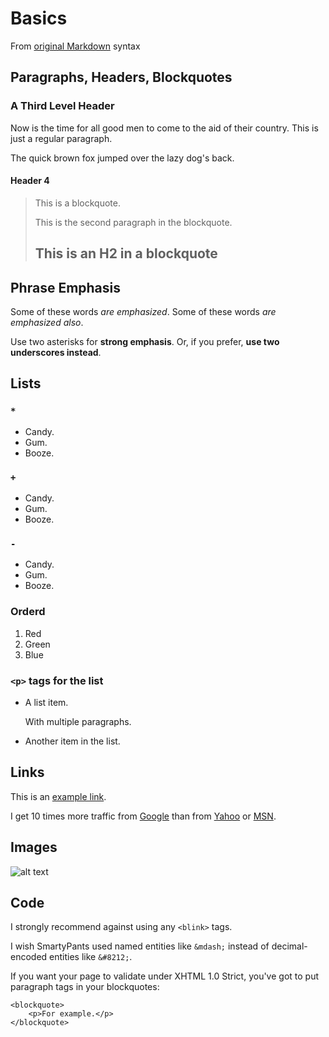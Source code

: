 # Basics

From [original Markdown](https://daringfireball.net/projects/markdown/basics) syntax

## Paragraphs, Headers, Blockquotes

### A Third Level Header

Now is the time for all good men to come to
the aid of their country. This is just a
regular paragraph.

The quick brown fox jumped over the lazy
dog's back.

#### Header 4

> This is a blockquote.
> 
> This is the second paragraph in the blockquote.
>
> ## This is an H2 in a blockquote

## Phrase Emphasis

Some of these words *are emphasized*.
Some of these words _are emphasized also_.

Use two asterisks for **strong emphasis**.
Or, if you prefer, __use two underscores instead__.

## Lists

### `*`

*   Candy.
*   Gum.
*   Booze.

### `+`

+   Candy.
+   Gum.
+   Booze.

### `-`

-   Candy.
-   Gum.
-   Booze.

### Orderd

1.  Red
2.  Green
3.  Blue

### `<p>` tags for the list

*   A list item.

    With multiple paragraphs.

*   Another item in the list.

## Links

This is an [example link](http://example.com/).

I get 10 times more traffic from [Google][1] than from
[Yahoo][2] or [MSN][3].

[1]: http://google.com/        "Google"
[2]: http://search.yahoo.com/  "Yahoo Search"
[3]: http://search.msn.com/    "MSN Search"

## Images

![alt text](https://dummyimage.com/600x400/ "Title")

## Code

I strongly recommend against using any `<blink>` tags.

I wish SmartyPants used named entities like `&mdash;`
instead of decimal-encoded entities like `&#8212;`.

If you want your page to validate under XHTML 1.0 Strict,
you've got to put paragraph tags in your blockquotes:

    <blockquote>
        <p>For example.</p>
    </blockquote>
